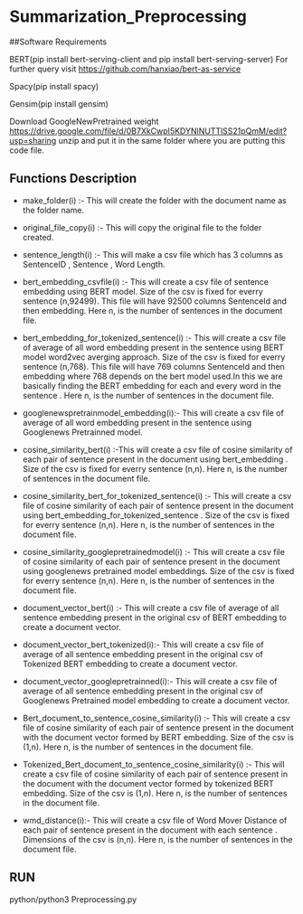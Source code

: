 # Summarization_Preprocessing
##Software Requirements

BERT(pip install bert-serving-client   and pip install bert-serving-server)
For further query visit https://github.com/hanxiao/bert-as-service

Spacy(pip install spacy)

Gensim(pip install gensim)

Download GoogleNewPretrained weight https://drive.google.com/file/d/0B7XkCwpI5KDYNlNUTTlSS21pQmM/edit?usp=sharing unzip and put it in the same folder where you are putting this code file.



## Functions Description

* make_folder(i) :- This will create the folder with the document name as the folder name.

* original_file_copy(i) :- This will copy the original file to the folder created.

* sentence_length(i) :- This will make a csv file which has 3 columns as SentenceID , Sentence , Word Length.

* bert_embedding_csvfile(i) :- This will create a csv file of sentence embedding using BERT model. Size of the csv is fixed for everry sentence (n,92499). This file will have 92500 columns SentenceId and then embedding. Here n, is the number of sentences in the document file.

* bert_embedding_for_tokenized_sentence(i) :- This will create a csv file of average of all word embedding present in the sentence using BERT model word2vec averging approach. Size of the csv is fixed for everry sentence (n,768). This file will have 769 columns SentenceId and then embedding where 768 depends on the bert model used.In this we are basically finding the BERT embedding for each and every word in the sentence . Here n, is the number of sentences in the document file.

* googlenewspretrainmodel_embedding(i):- This will create a csv file of average of all word embedding present in the sentence using Googlenews Pretrainned model. 

* cosine_similarity_bert(i) :-This will create a csv file of cosine similarity of each pair of sentence present in the document using bert_embedding . Size of the csv is fixed for everry sentence (n,n).
Here n, is the number of sentences in the document file.

* cosine_similarity_bert_for_tokenized_sentence(i) :- This will create a csv file of cosine similarity of each pair of sentence present in the document using bert_embedding_for_tokenized_sentence . Size of the csv is fixed for everry sentence (n,n). Here n, is the number of sentences in the document file.

* cosine_similarity_googlepretrainedmodel(i) :-  This will create a csv file of cosine similarity of each pair of sentence present in the document using googlenews pretrained model embeddings. Size of the csv is fixed for everry sentence (n,n). Here n, is the number of sentences in the document file.

* document_vector_bert(i) :- This will create a csv file of average of all sentence embedding present in the original csv of BERT embedding to create a document vector.

* document_vector_bert_tokenized(i):- This will create a csv file of average of all sentence embedding present in the original csv of Tokenized BERT embedding to create a document vector.

* document_vector_googlepretrainned(i):- This will create a csv file of average of all sentence embedding present in the original csv of Googlenews Pretrained model embedding to create a document vector.

* Bert_document_to_sentence_cosine_similarity(i) :- This will create a csv file of cosine similarity of each pair of sentence present in the document with the document vector formed by BERT embedding. Size of the csv is  (1,n). Here n, is the number of sentences in the document file.

* Tokenized_Bert_document_to_sentence_cosine_similarity(i) :- This will create a csv file of cosine similarity of each pair of sentence present in the document with the document vector formed by tokenized BERT embedding. Size of the csv is  (1,n). Here n, is the number of sentences in the document file. 

* wmd_distance(i):- This will create a csv file of Word Mover Distance of each pair of sentence present in the document with each sentence . Dimensions of the csv is  (n,n). Here n, is the number of sentences in the document file. 


## RUN 
python/python3 Preprocessing.py








